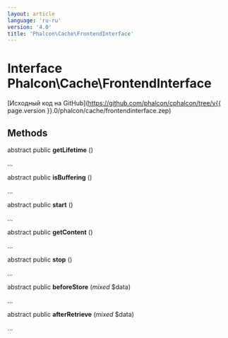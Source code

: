 ```yaml
---
layout: article
language: 'ru-ru'
version: '4.0'
title: 'Phalcon\Cache\FrontendInterface'
---
```

# Interface **Phalcon\Cache\FrontendInterface**

[Исходный код на GitHub](https://github.com/phalcon/cphalcon/tree/v{{ page.version }}.0/phalcon/cache/frontendinterface.zep)

## Methods

abstract public **getLifetime** ()

...

abstract public **isBuffering** ()

...

abstract public **start** ()

...

abstract public **getContent** ()

...

abstract public **stop** ()

...

abstract public **beforeStore** (*mixed* $data)

...

abstract public **afterRetrieve** (*mixed* $data)

...